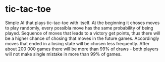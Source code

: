 # tic-tac-toe
Simple AI that plays tic-tac-toe with itself. At the beginning it choses moves to play randomly, every possibla move has the same probability of being played. Sequence of moves that leads to a victory get points, thus there will be a higher chance of chosing that moves in the future games. Accordingly moves that ended in a losing state will be chosen less frequently. After about 200 000 games there will be more than 99% of draws - both players will not make single mistake in more than 99% of games.
